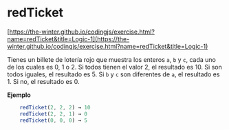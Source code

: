 # redTicket

[https://the-winter.github.io/codingjs/exercise.html?name=redTicket&title=Logic-1](https://the-winter.github.io/codingjs/exercise.html?name=redTicket&title=Logic-1)

Tienes un billete de lotería rojo que muestra los enteros `a`, `b` y `c`, cada uno
de los cuales es 0, 1 o 2. Si todos tienen el valor 2, el resultado es 10.
Si son todos iguales, el resultado es 5. Si `b` y `c` son diferentes de `a`, el
resultado es 1. Si no, el resultado es 0.

__Ejemplo__

```js
    redTicket(2, 2, 2) → 10
    redTicket(2, 2, 1) → 0
    redTicket(0, 0, 0) → 5
```